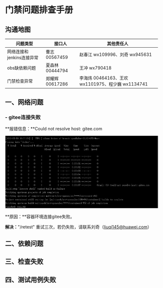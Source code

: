 # 门禁问题排查手册

## 沟通地图
| 问题类型             | 接口人          | 其他责任人                                   |
|------------------|--------------|-----------------------------------------|
| 网络连接和jenkins连接异常 | 曹志 00567459  | 赵春江 wx109996、刘奇 wx945631                |
| obs缺依赖问题         | 夏森林 00444794 | 王冲 wx790418                             |
| 门禁检查异常           | 郑耀辉 00617286 | 李海炜 00464163、王欢 wx1101975、程少巍 wx1134741 |

## 一、网络问题

### - gitee连接失败

**报错信息：**Could not resolve host: gitee.com

![](images/image-20220112111217680.png)

**原因：**容器环境连接gitee失败。

**解决：**"/retest" 重试三次，若仍失败，请联系刘奇（liuqi145@huawei.com）

## 二、依赖问题



## 三、检查失败



## 四、测试用例失败

